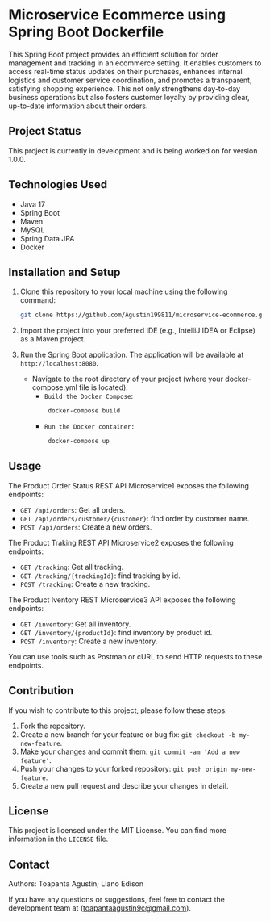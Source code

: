 # Microservice Ecommerce using Spring Boot Dockerfile

This Spring Boot project provides an efficient solution for order management and tracking in an ecommerce setting. It enables customers to access real-time status updates on their purchases, enhances internal logistics and customer service coordination, and promotes a transparent, satisfying shopping experience. This not only strengthens day-to-day business operations but also fosters customer loyalty by providing clear, up-to-date information about their orders.

## Project Status

This project is currently in development and is being worked on for version 1.0.0.

## Technologies Used

- Java 17
- Spring Boot
- Maven
- MySQL
- Spring Data JPA
- Docker

## Installation and Setup

1. Clone this repository to your local machine using the following command:
    ```bash
    git clone https://github.com/Agustin199811/microservice-ecommerce.git

2. Import the project into your preferred IDE (e.g., IntelliJ IDEA or Eclipse) as a Maven project.

3. Run the Spring Boot application. The application will be available at `http://localhost:8080`.
    - Navigate to the root directory of your project (where your docker-compose.yml file is located).
        - `Build the Docker Compose`:
            ```bash
             docker-compose build
        - `Run the Docker container:`
            ```bash
             docker-compose up

## Usage


The Product Order Status REST API Microservice1 exposes the following endpoints:

- `GET /api/orders`: Get all orders.
- `GET /api/orders/customer/{customer}`: find order by customer name.
- `POST /api/orders`: Create a new orders.

The Product Traking REST API Microservice2 exposes the following endpoints:

- `GET /tracking`: Get all tracking.
- `GET /tracking/{trackingId}`: find tracking by id.
- `POST /tracking`: Create a new tracking.

The Product Iventory REST Microservice3 API exposes the following endpoints:

- `GET /inventory`: Get all inventory.
- `GET /inventory/{productId}`: find inventory by product id.
- `POST /inventory`: Create a new inventory.

You can use tools such as Postman or cURL to send HTTP requests to these endpoints.

## Contribution

If you wish to contribute to this project, please follow these steps:

1. Fork the repository.
2. Create a new branch for your feature or bug fix: `git checkout -b my-new-feature`.
3. Make your changes and commit them: `git commit -am 'Add a new feature'`.
4. Push your changes to your forked repository: `git push origin my-new-feature`.
5. Create a new pull request and describe your changes in detail.

## License

This project is licensed under the MIT License. You can find more information in the `LICENSE` file.

## Contact
Authors: Toapanta Agustin; Llano Edison

If you have any questions or suggestions, feel free to contact the development team at (toapantaagustin9c@gmail.com).
